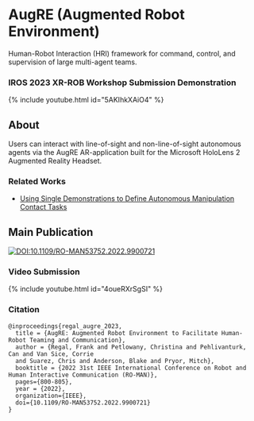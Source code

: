 # AugRE (Augmented Robot Environment)
Human-Robot Interaction (HRI) framework for command, control, and supervision of large multi-agent teams.

### IROS 2023 XR-ROB Workshop Submission Demonstration

{% include youtube.html id="5AKIhkXAiO4" %}

## About
Users can interact with line-of-sight and non-line-of-sight autonomous agents via the AugRE AR-application built for the Microsoft HoloLens 2 Augmented Reality Headset.

### Related Works
* [Using Single Demonstrations to Define Autonomous Manipulation
  Contact Tasks](https://utnuclearroboticspublic.github.io/ar-affordances/)

## Main Publication

[![DOI:10.1109/RO-MAN53752.2022.9900721](https://zenodo.org/badge/DOI/10.1109/RO-MAN53752.2022.9900721.svg)](https://doi.org/10.1109/RO-MAN53752.2022.9900721)

### Video Submission

{% include youtube.html id="4oueRXrSgSI" %}

### Citation
```
@inproceedings{regal_augre_2023,
  title = {AugRE: Augmented Robot Environment to Facilitate Human-Robot Teaming and Communication},
  author = {Regal, Frank and Petlowany, Christina and Pehlivanturk, Can and Van Sice, Corrie
  and Suarez, Chris and Anderson, Blake and Pryor, Mitch},
  booktitle = {2022 31st IEEE International Conference on Robot and Human Interactive Communication (RO-MAN)},
  pages={800-805},
  year = {2022},
  organization={IEEE},
  doi={10.1109/RO-MAN53752.2022.9900721}
}
```

